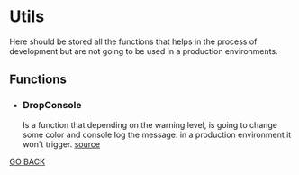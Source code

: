 # Utils

Here should be stored all the functions that helps in the process of development but are not going to be used in a production environments.

## Functions

* ### DropConsole
    Is a function that depending on the warning level, is going to change some color and console log the message. in a production environment it won't trigger. [source](./DropConsole/index.ts)

[GO BACK](../README.md)